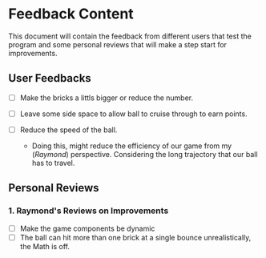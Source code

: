 # Feedback Content

This document will contain the feedback from different users that test the program and some personal reviews that will make a step start for improvements.

## User Feedbacks

- [ ] Make the bricks a littls bigger or reduce the number.
- [ ] Leave some side space to allow ball to cruise through to earn points.
- [ ] Reduce the speed of the ball.

  - Doing this, might reduce the efficiency of our game from my (*Raymond*) perspective. Considering the long trajectory that our ball has to travel.

## Personal Reviews

### 1. Raymond's Reviews on Improvements

- [ ] Make the game components be dynamic
- [ ] The ball can hit more than one brick at a single bounce unrealistically, the Math is off.
